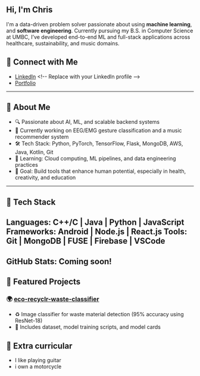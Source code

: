 ## Hi, I'm Chris

I'm a data-driven problem solver passionate about using **machine learning**, and **software engineering**. 
Currently pursuing my B.S. in Computer Science at UMBC, I’ve developed end-to-end ML and full-stack applications across healthcare, sustainability, and music domains.

## 🔗 Connect with Me

- [LinkedIn](https://www.linkedin.com/in/your-link/](https://www.linkedin.com/in/chris-d-951953234/)) <!-- Replace with your LinkedIn profile -->
- [Portfolio](https://chris-hub.netlify.app/)

---

## 🧠 About Me

- 🔍 Passionate about AI, ML, and scalable backend systems
- 🧪 Currently working on EEG/EMG gesture classification and a music recommender system
- 🛠️ Tech Stack: Python, PyTorch, TensorFlow, Flask, MongoDB, AWS, Java, Kotlin, Git
- 🌱 Learning: Cloud computing, ML pipelines, and data engineering practices
- 🎯 Goal: Build tools that enhance human potential, especially in health, creativity, and education

---

## 🚀 Tech Stack

Languages:   C++/C | Java | Python | JavaScript
Frameworks:  Android | Node.js | React.js
Tools:       Git | MongoDB | FUSE | Firebase | VSCode
---


## GitHub Stats: Coming soon!


## 📂 Featured Projects

### 🌍 [eco-recyclr-waste-classifier](https://github.com/yourusername/eco-recyclr-waste-classifier)
- ♻️ Image classifier for waste material detection (95% accuracy using ResNet-18)
- 📁 Includes dataset, model training scripts, and model cards


## 📂 Extra curricular
- I like playing guitar
- i own a motorcycle


